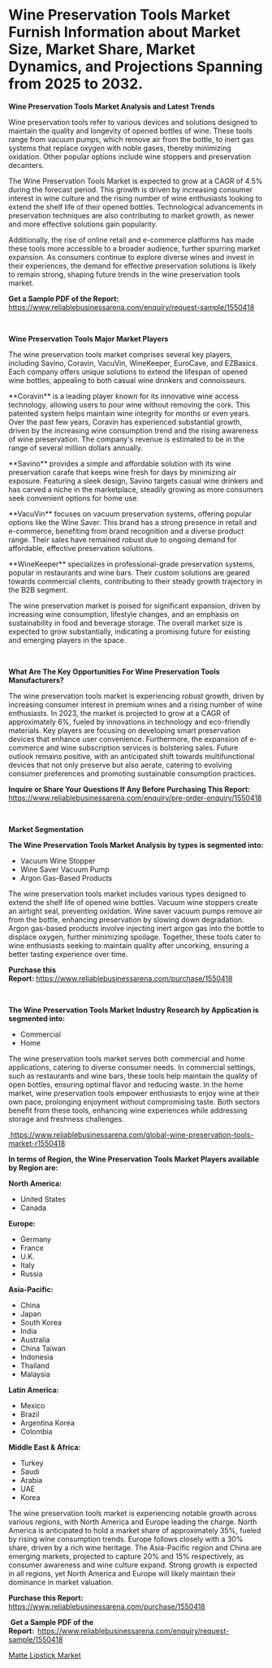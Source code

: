 <p><h1>Wine Preservation Tools Market Furnish Information about Market Size, Market Share, Market Dynamics, and Projections Spanning from 2025 to 2032.</h1></p><p><strong>Wine Preservation Tools Market Analysis and Latest Trends</strong></p>
<p><p>Wine preservation tools refer to various devices and solutions designed to maintain the quality and longevity of opened bottles of wine. These tools range from vacuum pumps, which remove air from the bottle, to inert gas systems that replace oxygen with noble gases, thereby minimizing oxidation. Other popular options include wine stoppers and preservation decanters. </p><p>The Wine Preservation Tools Market is expected to grow at a CAGR of 4.5% during the forecast period. This growth is driven by increasing consumer interest in wine culture and the rising number of wine enthusiasts looking to extend the shelf life of their opened bottles. Technological advancements in preservation techniques are also contributing to market growth, as newer and more effective solutions gain popularity. </p><p>Additionally, the rise of online retail and e-commerce platforms has made these tools more accessible to a broader audience, further spurring market expansion. As consumers continue to explore diverse wines and invest in their experiences, the demand for effective preservation solutions is likely to remain strong, shaping future trends in the wine preservation tools market.</p></p>
<p><strong>Get a Sample PDF of the Report:&nbsp;</strong> <a href="https://www.reliablebusinessarena.com/enquiry/request-sample/1550418?utm_campaign=1932&utm_medium=2&utm_source=Github&utm_content=ia&utm_term=06022025&utm_id=wine-preservation-tools">https://www.reliablebusinessarena.com/enquiry/request-sample/1550418</a></p>
<p>&nbsp;</p>
<p><strong>Wine Preservation Tools Major Market Players</strong></p>
<p><p>The wine preservation tools market comprises several key players, including Savino, Coravin, VacuVin, WineKeeper, EuroCave, and EZBasics. Each company offers unique solutions to extend the lifespan of opened wine bottles, appealing to both casual wine drinkers and connoisseurs.</p><p>**Coravin** is a leading player known for its innovative wine access technology, allowing users to pour wine without removing the cork. This patented system helps maintain wine integrity for months or even years. Over the past few years, Coravin has experienced substantial growth, driven by the increasing wine consumption trend and the rising awareness of wine preservation. The company's revenue is estimated to be in the range of several million dollars annually.</p><p>**Savino** provides a simple and affordable solution with its wine preservation carafe that keeps wine fresh for days by minimizing air exposure. Featuring a sleek design, Savino targets casual wine drinkers and has carved a niche in the marketplace, steadily growing as more consumers seek convenient options for home use.</p><p>**VacuVin** focuses on vacuum preservation systems, offering popular options like the Wine Saver. This brand has a strong presence in retail and e-commerce, benefiting from brand recognition and a diverse product range. Their sales have remained robust due to ongoing demand for affordable, effective preservation solutions.</p><p>**WineKeeper** specializes in professional-grade preservation systems, popular in restaurants and wine bars. Their custom solutions are geared towards commercial clients, contributing to their steady growth trajectory in the B2B segment.</p><p>The wine preservation market is poised for significant expansion, driven by increasing wine consumption, lifestyle changes, and an emphasis on sustainability in food and beverage storage. The overall market size is expected to grow substantially, indicating a promising future for existing and emerging players in the space.</p></p>
<p>&nbsp;</p>
<p><strong>What Are The Key Opportunities For Wine Preservation Tools Manufacturers?</strong></p>
<p><p>The wine preservation tools market is experiencing robust growth, driven by increasing consumer interest in premium wines and a rising number of wine enthusiasts. In 2023, the market is projected to grow at a CAGR of approximately 6%, fueled by innovations in technology and eco-friendly materials. Key players are focusing on developing smart preservation devices that enhance user convenience. Furthermore, the expansion of e-commerce and wine subscription services is bolstering sales. Future outlook remains positive, with an anticipated shift towards multifunctional devices that not only preserve but also aerate, catering to evolving consumer preferences and promoting sustainable consumption practices.</p></p>
<p><strong>Inquire or Share Your Questions If Any Before Purchasing This Report:</strong> <a href="https://www.reliablebusinessarena.com/enquiry/pre-order-enquiry/1550418?utm_campaign=1932&utm_medium=2&utm_source=Github&utm_content=ia&utm_term=06022025&utm_id=wine-preservation-tools">https://www.reliablebusinessarena.com/enquiry/pre-order-enquiry/1550418</a></p>
<p>&nbsp;</p>
<p><strong>Market Segmentation</strong></p>
<p><strong>The Wine Preservation Tools Market Analysis by types is segmented into:</strong></p>
<p><ul><li>Vacuum Wine Stopper</li><li>Wine Saver Vacuum Pump</li><li>Argon Gas-Based Products</li></ul></p>
<p><p>The wine preservation tools market includes various types designed to extend the shelf life of opened wine bottles. Vacuum wine stoppers create an airtight seal, preventing oxidation. Wine saver vacuum pumps remove air from the bottle, enhancing preservation by slowing down degradation. Argon gas-based products involve injecting inert argon gas into the bottle to displace oxygen, further minimizing spoilage. Together, these tools cater to wine enthusiasts seeking to maintain quality after uncorking, ensuring a better tasting experience over time.</p></p>
<p><strong>Purchase this Report:&nbsp;</strong><a href="https://www.reliablebusinessarena.com/purchase/1550418?utm_campaign=1932&utm_medium=2&utm_source=Github&utm_content=ia&utm_term=06022025&utm_id=wine-preservation-tools">https://www.reliablebusinessarena.com/purchase/1550418</a></p>
<p>&nbsp;</p>
<p><strong>The Wine Preservation Tools Market Industry Research by Application is segmented into:</strong></p>
<p><ul><li>Commercial</li><li>Home</li></ul></p>
<p><p>The wine preservation tools market serves both commercial and home applications, catering to diverse consumer needs. In commercial settings, such as restaurants and wine bars, these tools help maintain the quality of open bottles, ensuring optimal flavor and reducing waste. In the home market, wine preservation tools empower enthusiasts to enjoy wine at their own pace, prolonging enjoyment without compromising taste. Both sectors benefit from these tools, enhancing wine experiences while addressing storage and freshness challenges.</p></p>
<p><a href="https://www.reliablebusinessarena.com/global-wine-preservation-tools-market-r1550418?utm_campaign=1932&utm_medium=2&utm_source=Github&utm_content=ia&utm_term=06022025&utm_id=wine-preservation-tools">&nbsp;https://www.reliablebusinessarena.com/global-wine-preservation-tools-market-r1550418</a></p>
<p><strong>In terms of Region, the Wine Preservation Tools Market Players available by Region are:</strong></p>
<p>
    <p> <strong> North America: </strong>
        <ul>
            <li>United States</li>
            <li>Canada</li>
        </ul>
        </p> 
    <p> <strong> Europe: </strong>
        <ul>
            <li>Germany</li>
            <li>France</li>
            <li>U.K.</li>
            <li>Italy</li>
            <li>Russia</li>
        </ul>
        </p> 
    <p> <strong> Asia-Pacific: </strong>
        <ul>
            <li>China</li>
            <li>Japan</li>
            <li>South Korea</li>
            <li>India</li>
            <li>Australia</li>
            <li>China Taiwan</li>
            <li>Indonesia</li>
            <li>Thailand</li>
            <li>Malaysia</li>
        </ul>
        </p> 
    <p> <strong> Latin America: </strong>
        <ul>
            <li>Mexico</li>
            <li>Brazil</li>
            <li>Argentina Korea</li>
            <li>Colombia</li>
        </ul>
        </p> 
    <p> <strong> Middle East & Africa: </strong>
        <ul>
            <li>Turkey</li>
            <li>Saudi</li>
            <li>Arabia</li>
            <li>UAE</li>
            <li>Korea</li>
        </ul>
    </p>
    </p>
<p><p>The wine preservation tools market is experiencing notable growth across various regions, with North America and Europe leading the charge. North America is anticipated to hold a market share of approximately 35%, fueled by rising wine consumption trends. Europe follows closely with a 30% share, driven by a rich wine heritage. The Asia-Pacific region and China are emerging markets, projected to capture 20% and 15% respectively, as consumer awareness and wine culture expand. Strong growth is expected in all regions, yet North America and Europe will likely maintain their dominance in market valuation.</p></p>
<p><strong>Purchase this Report: </strong><a href="https://www.reliablebusinessarena.com/purchase/1550418?utm_campaign=1932&utm_medium=2&utm_source=Github&utm_content=ia&utm_term=06022025&utm_id=wine-preservation-tools">https://www.reliablebusinessarena.com/purchase/1550418</a></p>
<p>&nbsp;<strong>Get a Sample PDF of the Report:&nbsp;&nbsp;</strong><a href="https://www.reliablebusinessarena.com/enquiry/request-sample/1550418?utm_campaign=1932&utm_medium=2&utm_source=Github&utm_content=ia&utm_term=06022025&utm_id=wine-preservation-tools">https://www.reliablebusinessarena.com/enquiry/request-sample/1550418</a></p>
<p><strong></strong></p>
<p><p><a href="https://github.com/luckyshygirl/Market-Research-Report-List-7/blob/main/matte-lipstick-market.md?utm_campaign=1932&utm_medium=2&utm_source=Github&utm_content=ia&utm_term=06022025&utm_id=wine-preservation-tools">Matte Lipstick Market</a></p></p>